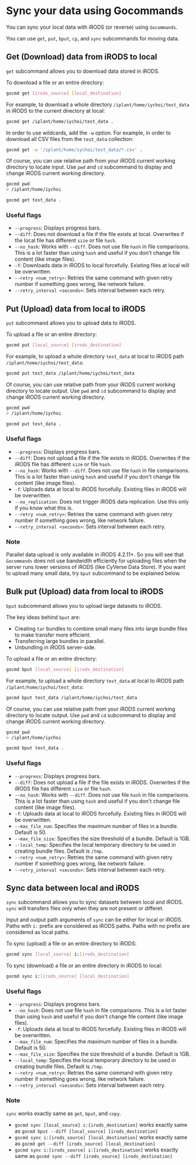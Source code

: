 # Sync your data using Gocommands

You can sync your local data with iRODS (or reverse) using `Gocommands`.

You can use `get`, `put`, `bput`, `cp`, and `sync` subcommands for moving data.

## Get (Download) data from iRODS to local

`get` subcommand allows you to download data stored in iRODS.

To download a file or an entire directory:

```bash
gocmd get [irods_source] [local_destination]
```

For example, to download a whole directory `/iplant/home/iychoi/test_data` in iRODS to the current directory at local:

```bash
gocmd get /iplant/home/iychoi/test_data .
```

In order to use wildcards, add the `-w` option. For example, in order to download all CSV files from the `test_data` collection:

```bash
gocmd get -w '/iplant/home/iychoi/test_data/*.csv' .
```

Of course, you can use relative path from your iRODS current working directory to locate input. Use `pwd` and `cd` subcommand to display and change iRODS current working directory.

```bash
gocmd pwd
> /iplant/home/iychoi

gocmd get test_data .
```

### Useful flags

- `--progress`: Displays progress bars.
- `--diff`: Does not download a file if the file exists at local. Overwrites if the local file has different `size` or file `hash`.
- `--no_hash`: Works with `--diff`. Does not use file `hash` in file comparisons. This is a lot faster than using `hash` and useful if you don't change file content (like image files).
- `-f`: Downloads data in iRODS to local forcefully. Existing files at local will be overwritten.
- `--retry <num_retry>`: Retries the same command with given retry number if something goes wrong, like network failure. 
- `--retry_interval <seconds>`: Sets interval between each retry.


## Put (Upload) data from local to iRODS

`put` subcommand allows you to upload data to iRODS.

To upload a file or an entire directory:

```bash
gocmd put [local_source] [irods_destination]
```

For example, to upload a whole directory `test_data` at local to iRODS path `/iplant/home/iychoi/test_data`:

```bash
gocmd put test_data /iplant/home/iychoi/test_data
```

Of course, you can use relative path from your iRODS current working directory to locate output. Use `pwd` and `cd` subcommand to display and change iRODS current working directory.

```bash
gocmd pwd
> /iplant/home/iychoi

gocmd put test_data .
```

### Useful flags

- `--progress`: Displays progress bars.
- `--diff`: Does not upload a file if the file exists in iRODS. Overwrites if the iRODS file has different `size` or file `hash`.
- `--no_hash`: Works with `--diff`. Does not use file `hash` in file comparisons. This is a lot faster than using `hash` and useful if you don't change file content (like image files).
- `-f`: Uploads data at local to iRODS forcefully. Existing files in iRODS will be overwritten.
- `--no_replication`: Does not trigger iRODS data replication. Use this only if you know what this is.
- `--retry <num_retry>`: Retries the same command with given retry number if something goes wrong, like network failure. 
- `--retry_interval <seconds>`: Sets interval between each retry.

### Note

Parallel data upload is only available in iRODS 4.2.11+. So you will see that `Gocommands` does not use bandwidth efficiently for uploading files when the server runs lower versions of iRODS (like CyVerse Data Store). If you want to upload many small data, try `bput` subcommand to be explained below.



## Bulk put (Upload) data from local to iRODS

`bput` subcommand allows you to upload large datasets to iRODS.

The key ideas behind `bput` are:

- Creating `tar` bundles to combine small many files into large bundle files to make transfer more efficient.
- Transferring large bundles in parallel.
- Unbundling in iRODS server-side.


To upload a file or an entire directory:

```bash
gocmd bput [local_source] [irods_destination]
```

For example, to upload a whole directory `test_data` at local to iRODS path `/iplant/home/iychoi/test_data`:

```bash
gocmd bput test_data /iplant/home/iychoi/test_data
```

Of course, you can use relative path from your iRODS current working directory to locate output. Use `pwd` and `cd` subcommand to display and change iRODS current working directory.

```bash
gocmd pwd
> /iplant/home/iychoi

gocmd bput test_data .
```

### Useful flags

- `--progress`: Displays progress bars.
- `--diff`: Does not upload a file if the file exists in iRODS. Overwrites if the iRODS file has different `size` or file `hash`.
- `--no_hash`: Works with `--diff`. Does not use file `hash` in file comparisons. This is a lot faster than using `hash` and useful if you don't change file content (like image files).
- `-f`: Uploads data at local to iRODS forcefully. Existing files in iRODS will be overwritten.
- `--max_file_num`: Specifies the maximum number of files in a bundle. Default is 50.
- `--max_file_size`: Specifies the size threshold of a bundle. Default is 1GB.
- `--local_temp`: Specifies the local temporary directory to be used in creating bundle files. Default is `/tmp`.
- `--retry <num_retry>`: Retries the same command with given retry number if something goes wrong, like network failure. 
- `--retry_interval <seconds>`: Sets interval between each retry.


## Sync data between local and iRODS

`sync` subcommand allows you to sync datasets between local and iRODS. `sync` will transfers files only when they are not present or differet.

Input and output path arguments of `sync` can be either for local or iRODS. Paths with `i:` prefix are considered as iRODS paths. Paths with no prefix are considered as local paths.

To sync (upload) a file or an entire directory to iRODS:

```bash
gocmd sync [local_source] i:[irods_destination]
```

To sync (download) a file or an entire directory in iRODS to local:

```bash
gocmd sync i:[irods_source] [local_destination]
```


### Useful flags

- `--progress`: Displays progress bars.
- `--no_hash`: Does not use file `hash` in file comparisons. This is a lot faster than using `hash` and useful if you don't change file content (like image files).
- `-f`: Uploads data at local to iRODS forcefully. Existing files in iRODS will be overwritten.
- `--max_file_num`: Specifies the maximum number of files in a bundle. Default is 50.
- `--max_file_size`: Specifies the size threshold of a bundle. Default is 1GB.
- `--local_temp`: Specifies the local temporary directory to be used in creating bundle files. Default is `/tmp`.
- `--retry <num_retry>`: Retries the same command with given retry number if something goes wrong, like network failure. 
- `--retry_interval <seconds>`: Sets interval between each retry.

### Note

`sync` works exactly same as `get`, `bput`, and `copy`.

- `gocmd sync [local_source] i:[irods_destination]` works exactly same as `gocmd bput --diff [local_source] [irods_destination]`
- `gocmd sync i:[irods_source] [local_destination]` works exactly same as `gocmd get --diff [irods_source] [local_destination]`
- `gocmd sync i:[irods_source] i:[irods_destination]` works exactly same as `gocmd sync --diff [irods_source] [irods_destination]`
